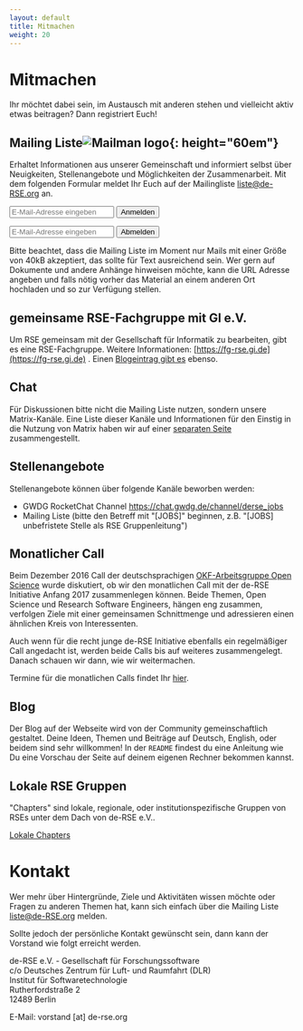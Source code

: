 ```yaml
---
layout: default
title: Mitmachen
weight: 20
---        
```


# Mitmachen

Ihr möchtet dabei sein, im Austausch mit anderen stehen und vielleicht 
aktiv etwas beitragen? Dann registriert Euch!

## Mailing Liste![Mailman logo](../assets/img/site/logo_mailman.jpg){: height="60em"}

Erhaltet Informationen aus unserer Gemeinschaft und informiert selbst 
über Neuigkeiten, Stellenangebote und Möglichkeiten der Zusammenarbeit.
Mit dem folgenden Formular meldet Ihr Euch auf der Mailingliste 
liste@de-RSE.org an.

<form method="POST" action="https://listi.jpberlin.de/mailman/subscribe/de-rse-liste">
  <div class="form-group">
    <input name="email" value="" type="email" placeholder="E-Mail-Adresse eingeben">
    <button type="submit" class="btn btn-primary">Anmelden</button>
  </div>
</form>
<form method="POST" action="https://listi.jpberlin.de/mailman/options/de-rse-liste">
  <div class="form-group">
    <input name="email" value="" type="email" placeholder="E-Mail-Adresse eingeben">
    <input name="unsubconfirm" type="hidden" value="1">
    <button type="submit" name="unsub" class="btn btn-primary">Abmelden</button>
  </div>
</form>

Bitte beachtet, dass die Mailing Liste im Moment nur Mails mit einer Größe von 
40kB akzeptiert, das sollte für Text ausreichend sein. Wer gern auf Dokumente 
und andere Anhänge hinweisen möchte, kann die URL Adresse angeben und falls nötig 
vorher das Material an einem anderen Ort hochladen und so zur Verfügung stellen.

## gemeinsame RSE-Fachgruppe mit GI e.V.

Um RSE gemeinsam mit der Gesellschaft für Informatik zu bearbeiten, gibt es eine RSE-Fachgruppe. Weitere Informationen: [https://fg-rse.gi.de](https://fg-rse.gi.de) .
Einen [Blogeintrag gibt es](https://de-rse.org/blog/2023/07/18/RSE-Fachgruppe-de.html) ebenso.

## Chat

Für Diskussionen bitte nicht die Mailing Liste nutzen, sondern unsere Matrix-Kanäle.
Eine Liste dieser Kanäle und Informationen für den Einstig in die Nutzung von Matrix haben wir auf einer [separaten Seite](matrix.html) zusammengestellt.

## Stellenangebote

Stellenangebote können über folgende Kanäle beworben werden:
- GWDG RocketChat Channel
<https://chat.gwdg.de/channel/derse_jobs>
- Mailing Liste (bitte den Betreff mit "[JOBS]" beginnen, z.B. "[JOBS] unbefristete Stelle als RSE Gruppenleitung")

## Monatlicher Call

Beim Dezember 2016 Call der deutschsprachigen 
[OKF-Arbeitsgruppe Open Science](http://www.ag-openscience.de/)
wurde diskutiert, ob wir den monatlichen Call 
mit der de-RSE Initiative Anfang 2017 zusammenlegen können. Beide Themen, Open Science 
und Research Software Engineers, hängen eng zusammen, verfolgen Ziele mit einer 
gemeinsamen Schnittmenge und adressieren einen ähnlichen Kreis von Interessenten.

Auch wenn für die recht junge de-RSE Initiative ebenfalls ein regelmäßiger Call angedacht 
ist, werden beide Calls bis auf weiteres zusammengelegt. 
Danach schauen wir dann, wie wir weitermachen.

Termine für die monatlichen Calls findet Ihr [hier](https://pad.okfn.de/p/openscience-ag-master-pad).

## Blog

Der Blog auf der Webseite wird von der Community gemeinschaftlich gestaltet.
Deine Ideen, Themen und Beiträge auf Deutsch, English, oder beidem sind sehr willkommen!
In der `README` findest du eine Anleitung wie Du eine Vorschau der Seite auf deinem eigenen Rechner bekommen kannst.

## Lokale RSE Gruppen

"Chapters" sind lokale, regionale, oder institutionspezifische Gruppen von RSEs unter dem Dach von de-RSE e.V..

[Lokale Chapters](https://de-rse.org/chapter/)

# Kontakt

Wer mehr über Hintergründe, Ziele und Aktivitäten wissen möchte oder Fragen zu 
anderen Themen hat, kann sich einfach über die Mailing Liste liste@de-RSE.org melden.

Sollte jedoch der persönliche Kontakt gewünscht sein, dann kann der Vorstand wie folgt erreicht werden.

de-RSE e.V. - Gesellschaft für Forschungssoftware  
c/o Deutsches Zentrum für Luft- und Raumfahrt (DLR)  
Institut für Softwaretechnologie  
Rutherfordstraße 2  
12489 Berlin  

E-Mail: vorstand [at] de-rse.org  
